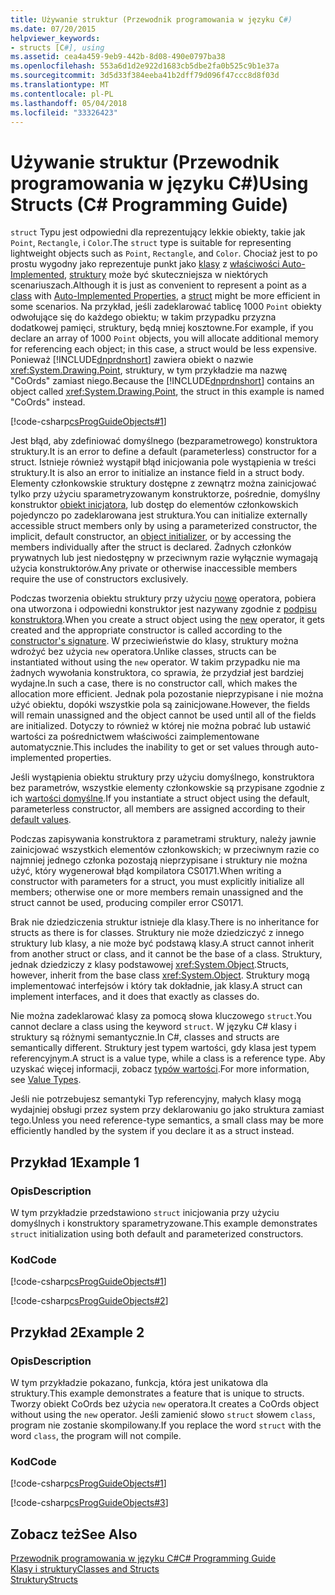 ```yaml
---
title: Używanie struktur (Przewodnik programowania w języku C#)
ms.date: 07/20/2015
helpviewer_keywords:
- structs [C#], using
ms.assetid: cea4a459-9eb9-442b-8d08-490e0797ba38
ms.openlocfilehash: 553a6d1d2e922d1683cb5dbe2fa0b525c9b1e37a
ms.sourcegitcommit: 3d5d33f384eeba41b2dff79d096f47ccc8d8f03d
ms.translationtype: MT
ms.contentlocale: pl-PL
ms.lasthandoff: 05/04/2018
ms.locfileid: "33326423"
---
```

# <a name="using-structs-c-programming-guide"></a><span data-ttu-id="9e7f8-102">Używanie struktur (Przewodnik programowania w języku C#)</span><span class="sxs-lookup"><span data-stu-id="9e7f8-102">Using Structs (C# Programming Guide)</span></span>
<span data-ttu-id="9e7f8-103">`struct` Typu jest odpowiedni dla reprezentujący lekkie obiekty, takie jak `Point`, `Rectangle`, i `Color`.</span><span class="sxs-lookup"><span data-stu-id="9e7f8-103">The `struct` type is suitable for representing lightweight objects such as `Point`, `Rectangle`, and `Color`.</span></span> <span data-ttu-id="9e7f8-104">Chociaż jest to po prostu wygodny jako reprezentuje punkt jako [klasy](../../../csharp/language-reference/keywords/class.md) z [właściwości Auto-Implemented](../../../csharp/programming-guide/classes-and-structs/auto-implemented-properties.md), [struktury](../../../csharp/language-reference/keywords/struct.md) może być skuteczniejsza w niektórych scenariuszach.</span><span class="sxs-lookup"><span data-stu-id="9e7f8-104">Although it is just as convenient to represent a point as a [class](../../../csharp/language-reference/keywords/class.md) with [Auto-Implemented Properties](../../../csharp/programming-guide/classes-and-structs/auto-implemented-properties.md), a [struct](../../../csharp/language-reference/keywords/struct.md) might be more efficient in some scenarios.</span></span> <span data-ttu-id="9e7f8-105">Na przykład, jeśli zadeklarować tablicę 1000 `Point` obiekty odwołujące się do każdego obiektu; w takim przypadku przyzna dodatkowej pamięci, struktury, będą mniej kosztowne.</span><span class="sxs-lookup"><span data-stu-id="9e7f8-105">For example, if you declare an array of 1000 `Point` objects, you will allocate additional memory for referencing each object; in this case, a struct would be less expensive.</span></span> <span data-ttu-id="9e7f8-106">Ponieważ [!INCLUDE[dnprdnshort](~/includes/dnprdnshort-md.md)] zawiera obiekt o nazwie <xref:System.Drawing.Point>, struktury, w tym przykładzie ma nazwę "CoOrds" zamiast niego.</span><span class="sxs-lookup"><span data-stu-id="9e7f8-106">Because the [!INCLUDE[dnprdnshort](~/includes/dnprdnshort-md.md)] contains an object called <xref:System.Drawing.Point>, the struct in this example is named "CoOrds" instead.</span></span>  
  
 [!code-csharp[csProgGuideObjects#1](../../../csharp/programming-guide/classes-and-structs/codesnippet/CSharp/using-structs_1.cs)]  
  
 <span data-ttu-id="9e7f8-107">Jest błąd, aby zdefiniować domyślnego (bezparametrowego) konstruktora struktury.</span><span class="sxs-lookup"><span data-stu-id="9e7f8-107">It is an error to define a default (parameterless) constructor for a struct.</span></span> <span data-ttu-id="9e7f8-108">Istnieje również wystąpił błąd inicjowania pole wystąpienia w treści struktury.</span><span class="sxs-lookup"><span data-stu-id="9e7f8-108">It is also an error to initialize an instance field in a struct body.</span></span> <span data-ttu-id="9e7f8-109">Elementy członkowskie struktury dostępne z zewnątrz można zainicjować tylko przy użyciu sparametryzowanym konstruktorze, pośrednie, domyślny konstruktor [obiekt inicjatora](../../../csharp/programming-guide/classes-and-structs/object-and-collection-initializers.md), lub dostęp do elementów członkowskich pojedynczo po zadeklarowana jest struktura.</span><span class="sxs-lookup"><span data-stu-id="9e7f8-109">You can initialize externally accessible struct members only by using a parameterized constructor, the implicit, default constructor, an [object initializer](../../../csharp/programming-guide/classes-and-structs/object-and-collection-initializers.md), or by accessing the members individually after the struct is declared.</span></span> <span data-ttu-id="9e7f8-110">Żadnych członków prywatnych lub jest niedostępny w przeciwnym razie wyłącznie wymagają użycia konstruktorów.</span><span class="sxs-lookup"><span data-stu-id="9e7f8-110">Any private or otherwise inaccessible members require the use of constructors exclusively.</span></span>
  
 <span data-ttu-id="9e7f8-111">Podczas tworzenia obiektu struktury przy użyciu [nowe](../../../csharp/language-reference/keywords/new.md) operatora, pobiera ona utworzona i odpowiedni konstruktor jest nazywany zgodnie z [podpisu konstruktora](../../../csharp/programming-guide/classes-and-structs/constructors.md#constructor-syntax).</span><span class="sxs-lookup"><span data-stu-id="9e7f8-111">When you create a struct object using the [new](../../../csharp/language-reference/keywords/new.md) operator, it gets created and the appropriate constructor is called according to the [constructor's signature](../../../csharp/programming-guide/classes-and-structs/constructors.md#constructor-syntax).</span></span> <span data-ttu-id="9e7f8-112">W przeciwieństwie do klasy, struktury można wdrożyć bez użycia `new` operatora.</span><span class="sxs-lookup"><span data-stu-id="9e7f8-112">Unlike classes, structs can be instantiated without using the `new` operator.</span></span> <span data-ttu-id="9e7f8-113">W takim przypadku nie ma żadnych wywołania konstruktora, co sprawia, że przydział jest bardziej wydajne.</span><span class="sxs-lookup"><span data-stu-id="9e7f8-113">In such a case, there is no constructor call, which makes the allocation more efficient.</span></span> <span data-ttu-id="9e7f8-114">Jednak pola pozostanie nieprzypisane i nie można użyć obiektu, dopóki wszystkie pola są zainicjowane.</span><span class="sxs-lookup"><span data-stu-id="9e7f8-114">However, the fields will remain unassigned and the object cannot be used until all of the fields are initialized.</span></span> <span data-ttu-id="9e7f8-115">Dotyczy to również w której nie można pobrać lub ustawić wartości za pośrednictwem właściwości zaimplementowane automatycznie.</span><span class="sxs-lookup"><span data-stu-id="9e7f8-115">This includes the inability to get or set values through auto-implemented properties.</span></span>
 
 <span data-ttu-id="9e7f8-116">Jeśli wystąpienia obiektu struktury przy użyciu domyślnego, konstruktora bez parametrów, wszystkie elementy członkowskie są przypisane zgodnie z ich [wartości domyślne](../../../csharp/programming-guide/statements-expressions-operators/default-value-expressions.md).</span><span class="sxs-lookup"><span data-stu-id="9e7f8-116">If you instantiate a struct object using the default, parameterless constructor, all members are assigned according to their [default values](../../../csharp/programming-guide/statements-expressions-operators/default-value-expressions.md).</span></span>
  
 <span data-ttu-id="9e7f8-117">Podczas zapisywania konstruktora z parametrami struktury, należy jawnie zainicjować wszystkich elementów członkowskich; w przeciwnym razie co najmniej jednego członka pozostają nieprzypisane i struktury nie można użyć, który wygenerował błąd kompilatora CS0171.</span><span class="sxs-lookup"><span data-stu-id="9e7f8-117">When writing a constructor with parameters for a struct, you must explicitly initialize all members; otherwise one or more members remain unassigned and the struct cannot be used, producing compiler error CS0171.</span></span>  
  
 <span data-ttu-id="9e7f8-118">Brak nie dziedziczenia struktur istnieje dla klasy.</span><span class="sxs-lookup"><span data-stu-id="9e7f8-118">There is no inheritance for structs as there is for classes.</span></span> <span data-ttu-id="9e7f8-119">Struktury nie może dziedziczyć z innego struktury lub klasy, a nie może być podstawą klasy.</span><span class="sxs-lookup"><span data-stu-id="9e7f8-119">A struct cannot inherit from another struct or class, and it cannot be the base of a class.</span></span> <span data-ttu-id="9e7f8-120">Struktury, jednak dziedziczy z klasy podstawowej <xref:System.Object>.</span><span class="sxs-lookup"><span data-stu-id="9e7f8-120">Structs, however, inherit from the base class <xref:System.Object>.</span></span> <span data-ttu-id="9e7f8-121">Struktury mogą implementować interfejsów i który tak dokładnie, jak klasy.</span><span class="sxs-lookup"><span data-stu-id="9e7f8-121">A struct can implement interfaces, and it does that exactly as classes do.</span></span>  
  
 <span data-ttu-id="9e7f8-122">Nie można zadeklarować klasy za pomocą słowa kluczowego `struct`.</span><span class="sxs-lookup"><span data-stu-id="9e7f8-122">You cannot declare a class using the keyword `struct`.</span></span> <span data-ttu-id="9e7f8-123">W języku C# klasy i struktury są różnymi semantycznie.</span><span class="sxs-lookup"><span data-stu-id="9e7f8-123">In C#, classes and structs are semantically different.</span></span> <span data-ttu-id="9e7f8-124">Struktury jest typem wartości, gdy klasa jest typem referencyjnym.</span><span class="sxs-lookup"><span data-stu-id="9e7f8-124">A struct is a value type, while a class is a reference type.</span></span> <span data-ttu-id="9e7f8-125">Aby uzyskać więcej informacji, zobacz [typów wartości](../../../csharp/language-reference/keywords/value-types.md).</span><span class="sxs-lookup"><span data-stu-id="9e7f8-125">For more information, see [Value Types](../../../csharp/language-reference/keywords/value-types.md).</span></span>  
  
 <span data-ttu-id="9e7f8-126">Jeśli nie potrzebujesz semantyki Typ referencyjny, małych klasy mogą wydajniej obsługi przez system przy deklarowaniu go jako struktura zamiast tego.</span><span class="sxs-lookup"><span data-stu-id="9e7f8-126">Unless you need reference-type semantics, a small class may be more efficiently handled by the system if you declare it as a struct instead.</span></span>  
  
## <a name="example-1"></a><span data-ttu-id="9e7f8-127">Przykład 1</span><span class="sxs-lookup"><span data-stu-id="9e7f8-127">Example 1</span></span>  
  
### <a name="description"></a><span data-ttu-id="9e7f8-128">Opis</span><span class="sxs-lookup"><span data-stu-id="9e7f8-128">Description</span></span>  
 <span data-ttu-id="9e7f8-129">W tym przykładzie przedstawiono `struct` inicjowania przy użyciu domyślnych i konstruktory sparametryzowane.</span><span class="sxs-lookup"><span data-stu-id="9e7f8-129">This example demonstrates `struct` initialization using both default and parameterized constructors.</span></span>  
  
### <a name="code"></a><span data-ttu-id="9e7f8-130">Kod</span><span class="sxs-lookup"><span data-stu-id="9e7f8-130">Code</span></span>  
 [!code-csharp[csProgGuideObjects#1](../../../csharp/programming-guide/classes-and-structs/codesnippet/CSharp/using-structs_1.cs)]  
  
 [!code-csharp[csProgGuideObjects#2](../../../csharp/programming-guide/classes-and-structs/codesnippet/CSharp/using-structs_2.cs)]  
  
## <a name="example-2"></a><span data-ttu-id="9e7f8-131">Przykład 2</span><span class="sxs-lookup"><span data-stu-id="9e7f8-131">Example 2</span></span>  
  
### <a name="description"></a><span data-ttu-id="9e7f8-132">Opis</span><span class="sxs-lookup"><span data-stu-id="9e7f8-132">Description</span></span>  
 <span data-ttu-id="9e7f8-133">W tym przykładzie pokazano, funkcja, która jest unikatowa dla struktury.</span><span class="sxs-lookup"><span data-stu-id="9e7f8-133">This example demonstrates a feature that is unique to structs.</span></span> <span data-ttu-id="9e7f8-134">Tworzy obiekt CoOrds bez użycia `new` operatora.</span><span class="sxs-lookup"><span data-stu-id="9e7f8-134">It creates a CoOrds object without using the `new` operator.</span></span> <span data-ttu-id="9e7f8-135">Jeśli zamienić słowo `struct` słowem `class`, program nie zostanie skompilowany.</span><span class="sxs-lookup"><span data-stu-id="9e7f8-135">If you replace the word `struct` with the word `class`, the program will not compile.</span></span>  
  
### <a name="code"></a><span data-ttu-id="9e7f8-136">Kod</span><span class="sxs-lookup"><span data-stu-id="9e7f8-136">Code</span></span>  
 [!code-csharp[csProgGuideObjects#1](../../../csharp/programming-guide/classes-and-structs/codesnippet/CSharp/using-structs_1.cs)]  
  
 [!code-csharp[csProgGuideObjects#3](../../../csharp/programming-guide/classes-and-structs/codesnippet/CSharp/using-structs_3.cs)]  
  
## <a name="see-also"></a><span data-ttu-id="9e7f8-137">Zobacz też</span><span class="sxs-lookup"><span data-stu-id="9e7f8-137">See Also</span></span>  
 [<span data-ttu-id="9e7f8-138">Przewodnik programowania w języku C#</span><span class="sxs-lookup"><span data-stu-id="9e7f8-138">C# Programming Guide</span></span>](../../../csharp/programming-guide/index.md)  
 [<span data-ttu-id="9e7f8-139">Klasy i struktury</span><span class="sxs-lookup"><span data-stu-id="9e7f8-139">Classes and Structs</span></span>](../../../csharp/programming-guide/classes-and-structs/index.md)  
 [<span data-ttu-id="9e7f8-140">Struktury</span><span class="sxs-lookup"><span data-stu-id="9e7f8-140">Structs</span></span>](../../../csharp/programming-guide/classes-and-structs/structs.md)
